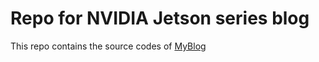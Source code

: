 # Repo for NVIDIA Jetson series blog

This repo contains the source codes of [MyBlog](https://iot-for-maker.blogspot.com//)
